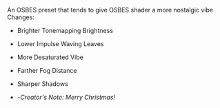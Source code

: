 An OSBES preset that tends to give OSBES shader a more nostalgic vibe
Changes:

- Brighter Tonemapping Brightness

- Lower Impulse Waving Leaves

- More Desaturated Vibe

- Farther Fog Distance

- Sharper Shadows
  

- -*Creator's Note: Merry Christmas!*
